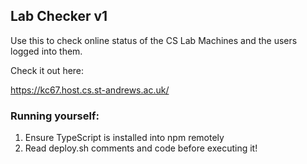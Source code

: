 ## Lab Checker v1
Use this to check online status of the CS Lab Machines and the users logged into them.

Check it out here: 

https://kc67.host.cs.st-andrews.ac.uk/


### Running yourself:
1. Ensure TypeScript is installed into npm remotely
2. Read deploy.sh comments and code before executing it!